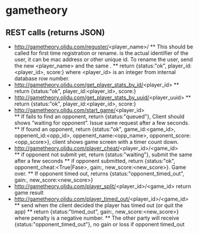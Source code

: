 # gametheory

## REST calls  (returns JSON) 
* http://gametheory.olidu.com/reguster/<player_name>/<uuid> 
** This should be called for first time registration or rename. <uuid> is the actual identifier of the user, it can be mac address or other unique id. To rename the user, send the new <player_name> and the same <uuid>. 
** return {status:"ok", player_id:<player_id>, score:<score>}  where <player_id> is an integer from internal database row number. 
* http://gametheory.olidu.com/get_player_stats_by_id/<player_id> 
** return {status:"ok", player_id:<player_id>, score:<score>}
* http://gametheory.olidu.com/get_player_stats_by_uuid/<player_uuid> 
** return {status:"ok", player_id:<player_id>, score:<score>}
* http://gametheory.olidu.com/start_game/<player_id>  
** If fails to find an opponent, return {status:"queued"},  Client should shows “waiting for opponent”.  Issue same request after a few seconds. 
** If found an opponent, return {status:"ok", game_id:<game_id>, oppenent_id:<opp_id>, oppenent_name:<opp_name>, opponent_score:<opp_score>},  client shows game screen with a timer count down. 
* http://gametheory.olidu.com/player_cheat/<player_id>/<game_id>  
** if opponent not submit yet, return {status:"waiting"},  submit the same after a few seconds
** if opponent submitted, return {status:"ok", opponent_cheat:<True|Fase>, gain:<gain>, new_score:<new_score>}. Game over. 
** If opponent timed out, returns {status:"opponent_timed_out",  gain:<gain>, new_score:<new_score>}
* http://gametheory.olidu.com/player_split/<player_id>/<game_id> return game result
*  http://gametheory.olidu.com/player_timed_out/<player_id>/<game_id>  
** send when the client decided the player has timed out (or quit the app)
** return {status:"timed_out", gain:<penalty>, new_score:<new_score>}  where penalty is a negative number. 
** The other party will receive {status:"opponent_timed_out"},  no gain or loss if opponent timed_out 

